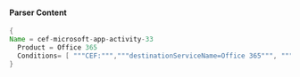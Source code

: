 #### Parser Content
```Java
{
Name = cef-microsoft-app-activity-33
  Product = Office 365
  Conditions= [ """CEF:""","""destinationServiceName=Office 365""", """"DownloadReport""" ]
}
```